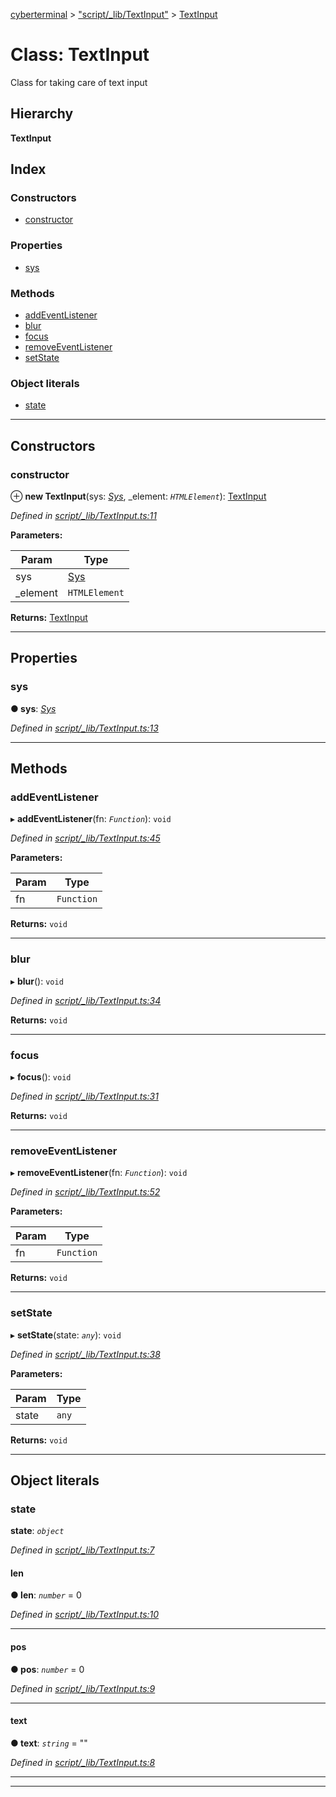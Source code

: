 [cyberterminal](../README.md) > ["script/_lib/TextInput"](../modules/_script__lib_textinput_.md) > [TextInput](../classes/_script__lib_textinput_.textinput.md)

# Class: TextInput

Class for taking care of text input

## Hierarchy

**TextInput**

## Index

### Constructors

* [constructor](_script__lib_textinput_.textinput.md#constructor)

### Properties

* [sys](_script__lib_textinput_.textinput.md#sys)

### Methods

* [addEventListener](_script__lib_textinput_.textinput.md#addeventlistener)
* [blur](_script__lib_textinput_.textinput.md#blur)
* [focus](_script__lib_textinput_.textinput.md#focus)
* [removeEventListener](_script__lib_textinput_.textinput.md#removeeventlistener)
* [setState](_script__lib_textinput_.textinput.md#setstate)

### Object literals

* [state](_script__lib_textinput_.textinput.md#state)

---

## Constructors

<a id="constructor"></a>

###  constructor

⊕ **new TextInput**(sys: *[Sys](../interfaces/_script__lib_sys_.sys.md)*, _element: *`HTMLElement`*): [TextInput](_script__lib_textinput_.textinput.md)

*Defined in [script/_lib/TextInput.ts:11](https://github.com/FantasyInternet/cyberterminal/blob/HEAD/src/script/_lib/TextInput.ts#L11)*

**Parameters:**

| Param | Type |
| ------ | ------ |
| sys | [Sys](../interfaces/_script__lib_sys_.sys.md) | 
| _element | `HTMLElement` | 

**Returns:** [TextInput](_script__lib_textinput_.textinput.md)

___

## Properties

<a id="sys"></a>

###  sys

**● sys**: *[Sys](../interfaces/_script__lib_sys_.sys.md)*

*Defined in [script/_lib/TextInput.ts:13](https://github.com/FantasyInternet/cyberterminal/blob/HEAD/src/script/_lib/TextInput.ts#L13)*

___

## Methods

<a id="addeventlistener"></a>

###  addEventListener

▸ **addEventListener**(fn: *`Function`*): `void`

*Defined in [script/_lib/TextInput.ts:45](https://github.com/FantasyInternet/cyberterminal/blob/HEAD/src/script/_lib/TextInput.ts#L45)*

**Parameters:**

| Param | Type |
| ------ | ------ |
| fn | `Function` | 

**Returns:** `void`

___
<a id="blur"></a>

###  blur

▸ **blur**(): `void`

*Defined in [script/_lib/TextInput.ts:34](https://github.com/FantasyInternet/cyberterminal/blob/HEAD/src/script/_lib/TextInput.ts#L34)*

**Returns:** `void`

___
<a id="focus"></a>

###  focus

▸ **focus**(): `void`

*Defined in [script/_lib/TextInput.ts:31](https://github.com/FantasyInternet/cyberterminal/blob/HEAD/src/script/_lib/TextInput.ts#L31)*

**Returns:** `void`

___
<a id="removeeventlistener"></a>

###  removeEventListener

▸ **removeEventListener**(fn: *`Function`*): `void`

*Defined in [script/_lib/TextInput.ts:52](https://github.com/FantasyInternet/cyberterminal/blob/HEAD/src/script/_lib/TextInput.ts#L52)*

**Parameters:**

| Param | Type |
| ------ | ------ |
| fn | `Function` | 

**Returns:** `void`

___
<a id="setstate"></a>

###  setState

▸ **setState**(state: *`any`*): `void`

*Defined in [script/_lib/TextInput.ts:38](https://github.com/FantasyInternet/cyberterminal/blob/HEAD/src/script/_lib/TextInput.ts#L38)*

**Parameters:**

| Param | Type |
| ------ | ------ |
| state | `any` | 

**Returns:** `void`

___

## Object literals

<a id="state"></a>

###  state

**state**: *`object`*

*Defined in [script/_lib/TextInput.ts:7](https://github.com/FantasyInternet/cyberterminal/blob/HEAD/src/script/_lib/TextInput.ts#L7)*

<a id="state.len"></a>

####  len

**● len**: *`number`* = 0

*Defined in [script/_lib/TextInput.ts:10](https://github.com/FantasyInternet/cyberterminal/blob/HEAD/src/script/_lib/TextInput.ts#L10)*

___
<a id="state.pos"></a>

####  pos

**● pos**: *`number`* = 0

*Defined in [script/_lib/TextInput.ts:9](https://github.com/FantasyInternet/cyberterminal/blob/HEAD/src/script/_lib/TextInput.ts#L9)*

___
<a id="state.text"></a>

####  text

**● text**: *`string`* = ""

*Defined in [script/_lib/TextInput.ts:8](https://github.com/FantasyInternet/cyberterminal/blob/HEAD/src/script/_lib/TextInput.ts#L8)*

___

___

